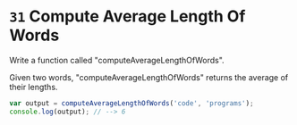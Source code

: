 # `31` Compute Average Length Of Words

Write a function called "computeAverageLengthOfWords".

Given two words, "computeAverageLengthOfWords" returns the average of their lengths.



```js
var output = computeAverageLengthOfWords('code', 'programs');
console.log(output); // --> 6
```
